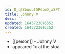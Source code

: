```yaml
---
id: D_qfZbuuLf5R6smO_xSPT
title: Johnny V
desc: ''
updated: 1643723096352
created: 1643723096352
---
```



- [[person]] - Johnny V
- appeared 1x at the stoa
